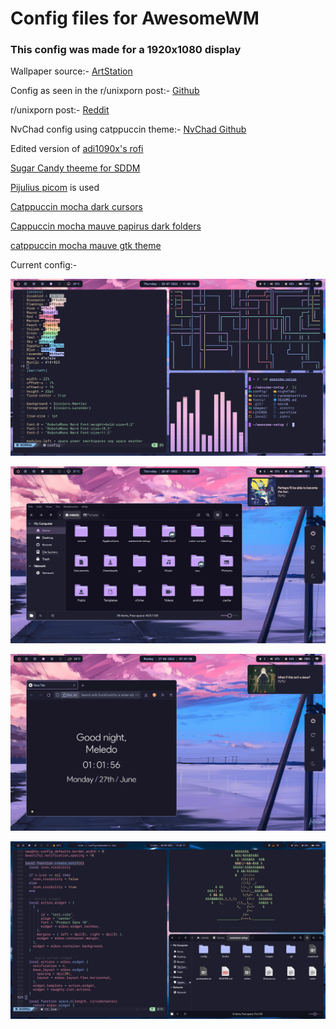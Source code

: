 # Config files for AwesomeWM

### This config was made for a 1920x1080 display 

Wallpaper source:- [ArtStation](https://www.artstation.com/artwork/4Xa124)

Config as seen in the r/unixporn post:- [Github](https://github.com/MeledoJames/awesome-setup/tree/cb2c38a1f70b3ea89b1142b3f68966697232cba6)

r/unixporn post:- [Reddit](https://www.reddit.com/r/unixporn/comments/vhgkbm/awesomewm_decided_to_switch_to_a_wm_first_rice/)

NvChad config using catppuccin theme:- [NvChad Github](https://github.com/NvChad/NvChad)

Edited version of [adi1090x's rofi](https://github.com/adi1090x/rofi)

[Sugar Candy theeme for SDDM](https://www.opendesktop.org/p/1312658/)

[Pijulius picom](https://github.com/pijulius/picom) is used

[Catppuccin mocha dark cursors](https://github.com/catppuccin/cursors)

[Cappuccin mocha mauve papirus dark folders](https://github.com/catppuccin/papirus-folders)

[catppuccin mocha mauve gtk theme](https://github.com/catppuccin/gtk)

Current config:-

![a](/images/1.png?raw=true)

![b](/images/2.png?raw=true)

![c](/images/3.png?raw=true)

![c](/images/4.png?raw=true)

